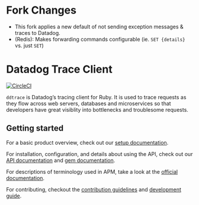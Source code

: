 # Fork Changes
- This fork applies a new default of not sending exception messages & traces to Datadog. 
- (Redis): Makes forwarding commands configurable (ie. `SET {details}` vs. just `SET`)

# Datadog Trace Client

[![CircleCI](https://circleci.com/gh/DataDog/dd-trace-rb/tree/master.svg?style=svg&circle-token=b0bd5ef866ec7f7b018f48731bb495f2d1372cc1)](https://circleci.com/gh/DataDog/dd-trace-rb/tree/master)

``ddtrace`` is Datadog’s tracing client for Ruby. It is used to trace requests as they flow across web servers,
databases and microservices so that developers have great visiblity into bottlenecks and troublesome requests.

## Getting started

For a basic product overview, check out our [setup documentation][setup docs].

For installation, configuration, and details about using the API, check out our [API documentation][api docs] and [gem documentation][gem docs].

For descriptions of terminology used in APM, take a look at the [official documentation][visualization docs].

For contributing, checkout the [contribution guidelines][contribution docs] and [development guide][development docs].

[setup docs]: https://docs.datadoghq.com/tracing/setup/ruby/
[api docs]: https://github.com/DataDog/dd-trace-rb/blob/master/docs/GettingStarted.md
[gem docs]: http://gems.datadoghq.com/trace/docs/
[visualization docs]: https://docs.datadoghq.com/tracing/visualization/
[contribution docs]: https://github.com/DataDog/dd-trace-rb/blob/master/CONTRIBUTING.md
[development docs]: https://github.com/DataDog/dd-trace-rb/blob/master/docs/DevelopmentGuide.md
